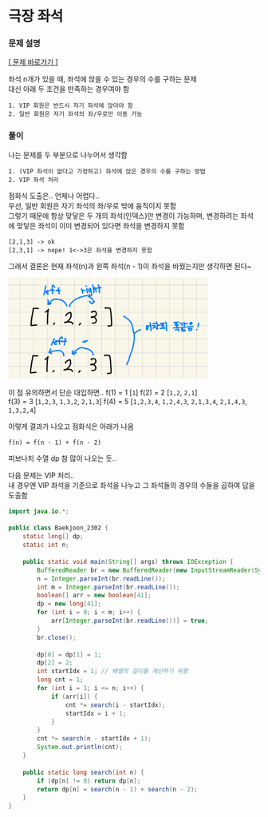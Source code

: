 # 극장 좌석

### 문제 설명
[[ 문제 바로가기 ]](https://www.acmicpc.net/problem/2302)

좌석 n개가 있을 때, 좌석에 앉을 수 있는 경우의 수를 구하는 문제  
대신 아래 두 조건을 만족하는 경우여야 함  
```
1. VIP 회원은 반드시 자기 좌석에 앉아야 함
2. 일반 회원은 자기 좌석의 좌/우로만 이동 가능
```

### 풀이
나는 문제를 두 부분으로 나누어서 생각함
```
1. (VIP 좌석이 없다고 가정하고) 좌석에 앉은 경우의 수를 구하는 방법
2. VIP 좌석 처리
```
점화식 도출은.. 언제나 어렵다..  
우선, 일반 회원은 자기 좌석의 좌/우로 밖에 움직이지 못함  
그렇기 때문에 항상 맞닿은 두 개의 좌석(인덱스)만 변경이 가능하며, 변경하려는 좌석에 맞닿은 좌석이 이미 변경되어 있다면 좌석을 변경하지 못함
```
[2,1,3] -> ok
[2,3,1] -> nope! 1<->3은 좌석을 변경하지 못함
```
그래서 결론은 현재 좌석(n)과 왼쪽 좌석(n - 1)이 좌석을 바꿨는지만 생각하면 된다~  

<img src="../picture/극장-좌석1.jpeg" width=400/>

이 점 유의하면서 단순 대입하면..
f(1) = 1 [`1`]
f(2) = 2 [`1,2`, `2,1`]  
f(3) = 3 [`1,2,3`, `1,3,2`, `2,1,3`]
f(4) = 5 [`1,2,3,4`, `1,2,4,3`, `2,1,3,4`, `2,1,4,3`, `1,3,2,4`]

이렇게 결과가 나오고 점화식은 아래가 나옴
```
f(n) = f(n - 1) + f(n - 2)
```
피보나치 수열 dp 참 많이 나오는 듯..

다음 문제는 VIP 처리..  
내 경우엔 VIP 좌석을 기준으로 좌석을 나누고 그 좌석들의 경우의 수들을 곱하여 답을 도출함

```java
import java.io.*;

public class Baekjoon_2302 {
    static long[] dp;
    static int n;

    public static void main(String[] args) throws IOException {
        BufferedReader br = new BufferedReader(new InputStreamReader(System.in));
        n = Integer.parseInt(br.readLine());
        int m = Integer.parseInt(br.readLine());
        boolean[] arr = new boolean[41];
        dp = new long[41];
        for (int i = 0; i < m; i++) {
            arr[Integer.parseInt(br.readLine())] = true;
        }
        br.close();

        dp[0] = dp[1] = 1;
        dp[2] = 2;
        int startIdx = 1; // 배열의 길이를 계산하기 위함
        long cnt = 1;
        for (int i = 1; i <= n; i++) {
            if (arr[i]) {
                cnt *= search(i - startIdx);
                startIdx = i + 1;
            }
        }
        cnt *= search(n - startIdx + 1);
        System.out.println(cnt);
    }

    public static long search(int n) {
        if (dp[n] != 0) return dp[n];
        return dp[n] = search(n - 1) + search(n - 2);
    }
}
```



